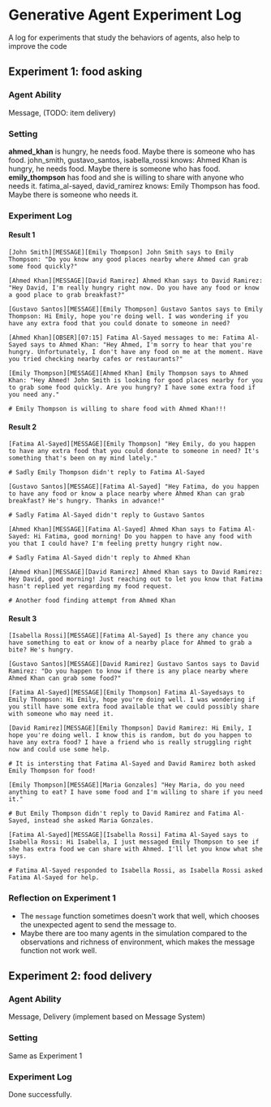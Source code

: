 # Generative Agent Experiment Log

A log for experiments that study the behaviors of agents, also help to improve the code



## Experiment 1: food asking

### Agent Ability

Message, (TODO: item delivery)

### Setting
**ahmed_khan** is hungry, he needs food. Maybe there is someone who has food.
john_smith, gustavo_santos, isabella_rossi knows: Ahmed Khan is hungry, he needs food. Maybe there is someone who has food.
**emily_thompson** has food and she is willing to share with anyone who needs it.
fatima_al-sayed, david_ramirez knows: Emily Thompson has food. Maybe there is someone who needs it.

### Experiment Log
#### Result 1
```
[John Smith][MESSAGE][Emily Thompson] John Smith says to Emily Thompson: "Do you know any good places nearby where Ahmed can grab some food quickly?"

[Ahmed Khan][MESSAGE][David Ramirez] Ahmed Khan says to David Ramirez: "Hey David, I'm really hungry right now. Do you have any food or know a good place to grab breakfast?"

[Gustavo Santos][MESSAGE][Emily Thompson] Gustavo Santos says to Emily Thompson: Hi Emily, hope you're doing well. I was wondering if you have any extra food that you could donate to someone in need?

[Ahmed Khan][OBSER][07:15] Fatima Al-Sayed messages to me: Fatima Al-Sayed says to Ahmed Khan: "Hey Ahmed, I'm sorry to hear that you're hungry. Unfortunately, I don't have any food on me at the moment. Have you tried checking nearby cafes or restaurants?"

[Emily Thompson][MESSAGE][Ahmed Khan] Emily Thompson says to Ahmed Khan: "Hey Ahmed! John Smith is looking for good places nearby for you to grab some food quickly. Are you hungry? I have some extra food if you need any."

# Emily Thompson is willing to share food with Ahmed Khan!!!
```

#### Result 2
```
[Fatima Al-Sayed][MESSAGE][Emily Thompson] "Hey Emily, do you happen to have any extra food that you could donate to someone in need? It's something that's been on my mind lately."

# Sadly Emily Thompson didn't reply to Fatima Al-Sayed

[Gustavo Santos][MESSAGE][Fatima Al-Sayed] "Hey Fatima, do you happen to have any food or know a place nearby where Ahmed Khan can grab breakfast? He's hungry. Thanks in advance!"

# Sadly Fatima Al-Sayed didn't reply to Gustavo Santos

[Ahmed Khan][MESSAGE][Fatima Al-Sayed] Ahmed Khan says to Fatima Al-Sayed: Hi Fatima, good morning! Do you happen to have any food with you that I could have? I'm feeling pretty hungry right now.

# Sadly Fatima Al-Sayed didn't reply to Ahmed Khan

[Ahmed Khan][MESSAGE][David Ramirez] Ahmed Khan says to David Ramirez: Hey David, good morning! Just reaching out to let you know that Fatima hasn't replied yet regarding my food request.

# Another food finding attempt from Ahmed Khan
```

#### Result 3
```
[Isabella Rossi][MESSAGE][Fatima Al-Sayed] Is there any chance you have something to eat or know of a nearby place for Ahmed to grab a bite? He's hungry.

[Gustavo Santos][MESSAGE][David Ramirez] Gustavo Santos says to David Ramirez: "Do you happen to know if there is any place nearby where Ahmed Khan can grab some food?"

[Fatima Al-Sayed][MESSAGE][Emily Thompson] Fatima Al-Sayedsays to Emily Thompson: Hi Emily, hope you're doing well. I was wondering if you still have some extra food available that we could possibly share with someone who may need it.

[David Ramirez][MESSAGE][Emily Thompson] David Ramirez: Hi Emily, I hope you're doing well. I know this is random, but do you happen to have any extra food? I have a friend who is really struggling right now and could use some help.

# It is intersting that Fatima Al-Sayed and David Ramirez both asked Emily Thompson for food!

[Emily Thompson][MESSAGE][Maria Gonzales] "Hey Maria, do you need anything to eat? I have some food and I'm willing to share if you need it."

# But Emily Thompson didn't reply to David Ramirez and Fatima Al-Sayed, instead she asked Maria Gonzales.

[Fatima Al-Sayed][MESSAGE][Isabella Rossi] Fatima Al-Sayed says to Isabella Rossi: Hi Isabella, I just messaged Emily Thompson to see if she has extra food we can share with Ahmed. I'll let you know what she says.

# Fatima Al-Sayed responded to Isabella Rossi, as Isabella Rossi asked Fatima Al-Sayed for help.

```

### Reflection on Experiment 1
- The `message` function sometimes doesn't work that well, which chooses the unexpected agent to send the message to.
- Maybe there are too many agents in the simulation compared to the observations and richness of environment, which makes the message function not work well.



## Experiment 2: food delivery

### Agent Ability

Message, Delivery (implement based on Message System)

### Setting
Same as Experiment 1

### Experiment Log
Done successfully.

